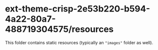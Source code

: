 # ext-theme-crisp-2e53b220-b594-4a22-80a7-488719304575/resources

This folder contains static resources (typically an `"images"` folder as well).
